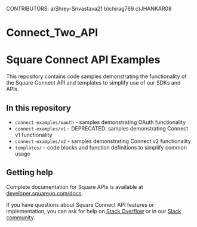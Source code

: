 CONTRIBUTORS: a)Shrey-Srivastava21 b)chirag769 c)JHANKAR08

# Connect_Two_API

# Square Connect API Examples

This repository contains code samples demonstrating the functionality of the
Square Connect API and templates to simplify use of our SDKs and APIs.


## In this repository

* `connect-examples/oauth` - samples demonstrating OAuth functionality
* `connect-examples/v1` - DEPRECATED: samples demonstrating Connect v1 functionality
* `connect-examples/v2` - samples demonstrating Connect v2 functionality
* `templates/` - code blocks and function definitions to simplify common usage


## Getting help

Complete documentation for Square APIs is available at
[developer.squareup.com/docs].

If you have questions about Square Connect API features or implementation,
you can ask for help on [Stack Overflow] or in our [Slack community].

[//]: # "Link anchor definitions"
[SDK blog post]: https://medium.com/square-corner-blog/announcing-our-new-versions-of-our-client-sdks-1336d26e8099
[Stack Overflow]: https://stackoverflow.com/questions/tagged/square-connect
[Slack community]: https://squ.re/2Hks3YE
[developer.squareup.com/docs]: https://developer.squareup.com/docs
